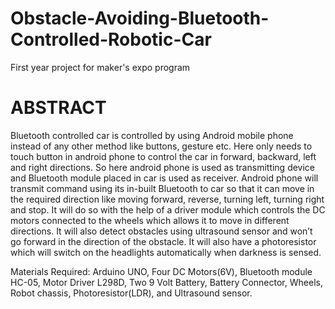 # Obstacle-Avoiding-Bluetooth-Controlled-Robotic-Car
First year project for maker's expo program
# ABSTRACT
Bluetooth controlled car is controlled by using Android mobile phone instead of any other method like buttons, gesture etc. Here only needs to touch button in android phone to control the car in forward, backward, left and right directions. So here android phone is used as transmitting device and Bluetooth module placed in car is used as receiver. Android phone will transmit command using its in-built Bluetooth to car so that it can move in the required direction like moving forward, reverse, turning left, turning right and stop. It will do so with the help of a driver module which controls the DC motors connected to the wheels which allows it to move in different directions. It will also detect obstacles using ultrasound sensor and won’t go forward in the direction of the obstacle. It will also have a photoresistor which will switch on the headlights automatically when darkness is sensed.

Materials Required:
 Arduino UNO,
 Four DC Motors(6V),
 Bluetooth module HC-05,
 Motor Driver L298D,
 Two 9 Volt Battery,
 Battery Connector,
 Wheels,
 Robot chassis,
 Photoresistor(LDR), and
 Ultrasound sensor.
